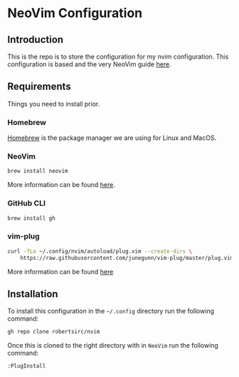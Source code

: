 # NeoVim Configuration

## Introduction

This is the repo is to store the configuration for my nvim configuration. This configuration is based and the very NeoVim guide [here](https://poltora.dev/neovim-for-developers/).

## Requirements

Things you need to install prior.

### Homebrew

[Homebrew](https://brew.sh/) is the package manager we are using for Linux and MacOS.

### NeoVim

``` bash
brew install neovim
```

More information can be found [here](https://neovim.io/).

### GitHub CLI

``` bash
brew install gh
```

### vim-plug

``` bash
curl -fLo ~/.config/nvim/autoload/plug.vim --create-dirs \
    https://raw.githubusercontent.com/junegunn/vim-plug/master/plug.vim
```

More information can be found [here](https://github.com/junegunn/vim-plug)

## Installation

To install this configuration in the `~/.config` directory run the following command:

``` bash
gh repo clone robertsirc/nvim
```

Once this is cloned to the right directory with in `NeoVim` run the following command:

``` bash
:PlugInstall
```

